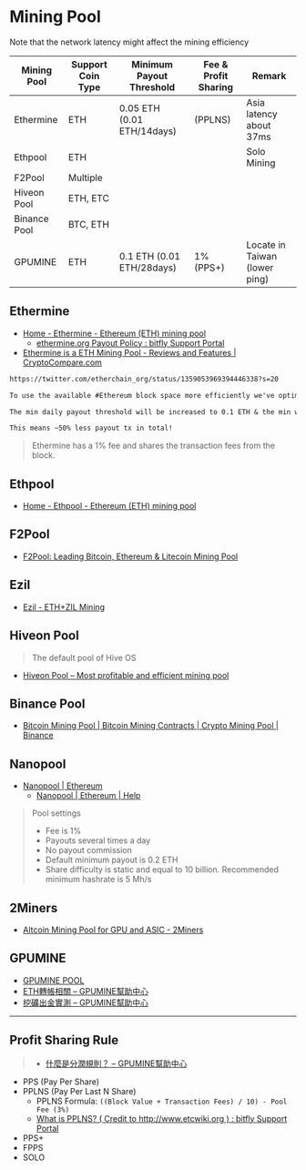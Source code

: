 # Mining Pool

Note that the network latency might affect the mining efficiency

| Mining Pool  | Support Coin Type | Minimum Payout Threshold   | Fee & Profit Sharing | Remark                        |
| ------------ | ----------------- | -------------------------- | -------------------- | ----------------------------- |
| Ethermine    | ETH               | 0.05 ETH (0.01 ETH/14days) | (PPLNS)              | Asia latency about 37ms       |
| Ethpool      | ETH               |                            |                      | Solo Mining                   |
| F2Pool       | Multiple          |                            |                      |                               |
| Hiveon Pool  | ETH, ETC          |                            |                      |                               |
| Binance Pool | BTC, ETH          |                            |                      |                               |
| GPUMINE      | ETH               | 0.1 ETH (0.01 ETH/28days)  | 1% (PPS+)            | Locate in Taiwan (lower ping) |

## Ethermine

* [Home - Ethermine - Ethereum (ETH) mining pool](https://ethermine.org/)
  * [ethermine.org Payout Policy : bitfly Support Portal](https://support.bitfly.at/support/solutions/articles/8000060967-ethermine-org-payout-policy)
* [Ethermine is a ETH Mining Pool - Reviews and Features | CryptoCompare.com](https://www.cryptocompare.com/mining/pools/ethermine/)

```txt
https://twitter.com/etherchain_org/status/1359053969394446338?s=20

To use the available #Ethereum block space more efficiently we've optimized our #Ethermine Pool payout policy.

The min daily payout threshold will be increased to 0.1 ETH & the min weekly payout threshold will be increased to 0.05 ETH.⛏

This means ~50% less payout tx in total!
```

> Ethermine has a 1% fee and shares the transaction fees from the block.

## Ethpool

* [Home - Ethpool - Ethereum (ETH) mining pool](https://ethpool.org/)

## F2Pool

* [F2Pool: Leading Bitcoin, Ethereum & Litecoin Mining Pool](https://www.f2pool.com/)

## Ezil

* [Ezil - ETH+ZIL Mining](https://ezil.me/)

## Hiveon Pool

> The default pool of Hive OS

* [Hiveon Pool – Most profitable and efficient mining pool](https://hiveon.net/)

## Binance Pool

* [Bitcoin Mining Pool | Bitcoin Mining Contracts | Crypto Mining Pool | Binance](https://pool.binance.com/en)

## Nanopool

* [Nanopool | Ethereum](https://eth.nanopool.org/)
  * [Nanopool | Ethereum | Help](https://eth.nanopool.org/help/)

> Pool settings
>
> * Fee is 1%
> * Payouts several times a day
> * No payout commission
> * Default minimum payout is 0.2 ETH
> * Share difficulty is static and equal to 10 billion. Recommended minimum hashrate is 5 Mh/s

## 2Miners

* [Altcoin Mining Pool for GPU and ASIC - 2Miners](https://2miners.com/)

## GPUMINE

* [GPUMINE POOL](https://gpumine.org/tw)
* [ETH轉帳相關 – GPUMINE幫助中心](https://gpumine.zendesk.com/hc/zh-tw/articles/360024511311-ETH%E8%BD%89%E5%B8%B3%E7%9B%B8%E9%97%9C)
* [挖礦出金實測 – GPUMINE幫助中心](https://gpumine.zendesk.com/hc/zh-tw/articles/900000601226-%E6%8C%96%E7%A4%A6%E5%87%BA%E9%87%91%E5%AF%A6%E6%B8%AC)

---

## Profit Sharing Rule

> * [什麼是分潤規則？ – GPUMINE幫助中心](https://gpumine.zendesk.com/hc/zh-tw/articles/360041064912-%E4%BB%80%E9%BA%BC%E6%98%AF%E5%88%86%E6%BD%A4%E8%A6%8F%E5%89%87-)

* PPS (Pay Per Share)
* PPLNS (Pay Per Last N Share)
  * PPLNS Formula: `((Block Value + Transaction Fees) / 10) - Pool Fee (3%)`
  * [What is PPLNS? ( Credit to http://www.etcwiki.org ) : bitfly Support Portal](https://support.bitfly.at/support/solutions/articles/8000053688-what-is-pplns-credit-to-http-www-etcwiki-org-)
* PPS+
* FPPS
* SOLO
